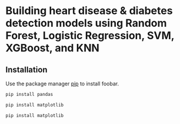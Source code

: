 # Building heart disease & diabetes detection models using Random Forest, Logistic Regression, SVM, XGBoost, and KNN

## Installation

Use the package manager [pip](https://pip.pypa.io/en/stable/) to install foobar.

```bash
pip install pandas
```
```bash
pip install matplotlib
```
```bash
pip install matplotlib
```
